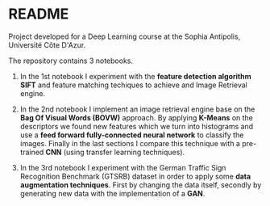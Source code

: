 # README
Project developed for a Deep Learning course at the Sophia Antipolis, Université Côte D'Azur.

The repository contains 3 notebooks.

1. In the 1st notebook I experiment with the **feature detection algorithm SIFT** and feature matching techiques to achieve and Image Retrieval engine.

2. In the 2nd notebook I implement an image retrieval engine base on the **Bag Of Visual Words (BOVW)** approach. By applying **K-Means** on the descriptors we found new features which we turn into histograms and use a **feed forward fully-connected neural network** to classify the images. Finally in the last sections I compare this technique with a pre-trained **CNN** (using transfer learning techniques).

3. In the 3rd notebook I experiment with the German Traffic Sign Recognition Benchmark (GTSRB) dataset in order to apply some **data augmentation techniques**. First by changing the data itself, secondly by generating new data with the implementation of a **GAN**.
